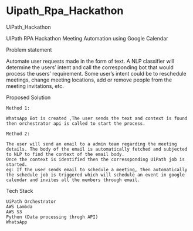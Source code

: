 # Uipath_Rpa_Hackathon
UiPath_Hackathon

UIPath RPA Hackathon
Meeting Automation using Google Calendar

Problem statement

Automate user requests made in the form of text. A NLP classifier will determine the users’ intent and call the corresponding bot that would process the users’ requirement. Some user’s intent could be to reschedule meetings, change meeting locations, add or remove people from the meeting invitations, etc.

Proposed Solution

    Method 1:
    
    WhatsApp Bot is created ,The user sends the text and context is found then orchestrator api is called to start the process.
    
    Method 2:
    
    The user will send an email to a admin team regarding the meeting details. The body of the email is automatically fetched and subjected to NLP to find the context of the email body.
    Once the context is identified then the corressponding UiPath job is started.
    eg: If the user sends email to schedule a meeting, then automatically the schedule job is triggered which will schedule an event in google calendar and invites all the members through email.

Tech Stack

    UiPath Orchestrator
    AWS Lambda
    AWS S3
    Python (Data processing throgh API)
    WhatsApp
